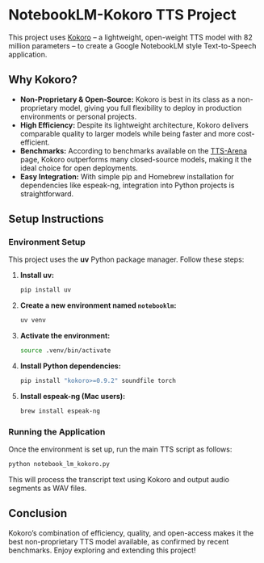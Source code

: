 # NotebookLM-Kokoro TTS Project

This project uses [Kokoro](https://huggingface.co/hexgrad/Kokoro-82M) – a lightweight, open-weight TTS model with 82 million parameters – to create a Google NotebookLM style Text-to-Speech application.

## Why Kokoro?

- **Non-Proprietary & Open-Source:** Kokoro is best in its class as a non-proprietary model, giving you full flexibility to deploy in production environments or personal projects.
- **High Efficiency:** Despite its lightweight architecture, Kokoro delivers comparable quality to larger models while being faster and more cost-efficient.
- **Benchmarks:** According to benchmarks available on the [TTS-Arena](https://huggingface.co/spaces/TTS-AGI/TTS-Arena) page, Kokoro outperforms many closed-source models, making it the ideal choice for open deployments.
- **Easy Integration:** With simple pip and Homebrew installation for dependencies like espeak-ng, integration into Python projects is straightforward.

## Setup Instructions

### Environment Setup

This project uses the **uv** Python package manager. Follow these steps:

1. **Install uv:**

   ```bash
   pip install uv
   ```

2. **Create a new environment named `notebooklm`:**

   ```bash
   uv venv
   ```

3. **Activate the environment:**

   ```bash
   source .venv/bin/activate
   ```

4. **Install Python dependencies:**

   ```bash
   pip install "kokoro>=0.9.2" soundfile torch
   ```

5. **Install espeak-ng (Mac users):**

   ```bash
   brew install espeak-ng
   ```

### Running the Application

Once the environment is set up, run the main TTS script as follows:

```bash
python notebook_lm_kokoro.py
```

This will process the transcript text using Kokoro and output audio segments as WAV files.

## Conclusion

Kokoro’s combination of efficiency, quality, and open-access makes it the best non-proprietary TTS model available, as confirmed by recent benchmarks. Enjoy exploring and extending this project!